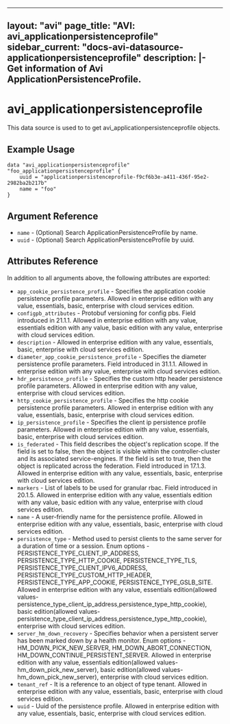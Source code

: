 <!--
    Copyright 2021 VMware, Inc.
    SPDX-License-Identifier: Mozilla Public License 2.0
-->
---
layout: "avi"
page_title: "AVI: avi_applicationpersistenceprofile"
sidebar_current: "docs-avi-datasource-applicationpersistenceprofile"
description: |-
  Get information of Avi ApplicationPersistenceProfile.
---

# avi_applicationpersistenceprofile

This data source is used to to get avi_applicationpersistenceprofile objects.

## Example Usage

```hcl
data "avi_applicationpersistenceprofile" "foo_applicationpersistenceprofile" {
    uuid = "applicationpersistenceprofile-f9cf6b3e-a411-436f-95e2-2982ba2b217b"
    name = "foo"
}
```

## Argument Reference

* `name` - (Optional) Search ApplicationPersistenceProfile by name.
* `uuid` - (Optional) Search ApplicationPersistenceProfile by uuid.

## Attributes Reference

In addition to all arguments above, the following attributes are exported:

* `app_cookie_persistence_profile` - Specifies the application cookie persistence profile parameters. Allowed in enterprise edition with any value, essentials, basic, enterprise with cloud services edition.
* `configpb_attributes` - Protobuf versioning for config pbs. Field introduced in 21.1.1. Allowed in enterprise edition with any value, essentials edition with any value, basic edition with any value, enterprise with cloud services edition.
* `description` - Allowed in enterprise edition with any value, essentials, basic, enterprise with cloud services edition.
* `diameter_app_cookie_persistence_profile` - Specifies the diameter persistence profile parameters. Field introduced in 31.1.1. Allowed in enterprise edition with any value, enterprise with cloud services edition.
* `hdr_persistence_profile` - Specifies the custom http header persistence profile parameters. Allowed in enterprise edition with any value, enterprise with cloud services edition.
* `http_cookie_persistence_profile` - Specifies the http cookie persistence profile parameters. Allowed in enterprise edition with any value, essentials, basic, enterprise with cloud services edition.
* `ip_persistence_profile` - Specifies the client ip persistence profile parameters. Allowed in enterprise edition with any value, essentials, basic, enterprise with cloud services edition.
* `is_federated` - This field describes the object's replication scope. If the field is set to false, then the object is visible within the controller-cluster and its associated service-engines. If the field is set to true, then the object is replicated across the federation. Field introduced in 17.1.3. Allowed in enterprise edition with any value, essentials, basic, enterprise with cloud services edition.
* `markers` - List of labels to be used for granular rbac. Field introduced in 20.1.5. Allowed in enterprise edition with any value, essentials edition with any value, basic edition with any value, enterprise with cloud services edition.
* `name` - A user-friendly name for the persistence profile. Allowed in enterprise edition with any value, essentials, basic, enterprise with cloud services edition.
* `persistence_type` - Method used to persist clients to the same server for a duration of time or a session. Enum options - PERSISTENCE_TYPE_CLIENT_IP_ADDRESS, PERSISTENCE_TYPE_HTTP_COOKIE, PERSISTENCE_TYPE_TLS, PERSISTENCE_TYPE_CLIENT_IPV6_ADDRESS, PERSISTENCE_TYPE_CUSTOM_HTTP_HEADER, PERSISTENCE_TYPE_APP_COOKIE, PERSISTENCE_TYPE_GSLB_SITE. Allowed in enterprise edition with any value, essentials edition(allowed values- persistence_type_client_ip_address,persistence_type_http_cookie), basic edition(allowed values- persistence_type_client_ip_address,persistence_type_http_cookie), enterprise with cloud services edition.
* `server_hm_down_recovery` - Specifies behavior when a persistent server has been marked down by a health monitor. Enum options - HM_DOWN_PICK_NEW_SERVER, HM_DOWN_ABORT_CONNECTION, HM_DOWN_CONTINUE_PERSISTENT_SERVER. Allowed in enterprise edition with any value, essentials edition(allowed values- hm_down_pick_new_server), basic edition(allowed values- hm_down_pick_new_server), enterprise with cloud services edition.
* `tenant_ref` - It is a reference to an object of type tenant. Allowed in enterprise edition with any value, essentials, basic, enterprise with cloud services edition.
* `uuid` - Uuid of the persistence profile. Allowed in enterprise edition with any value, essentials, basic, enterprise with cloud services edition.

